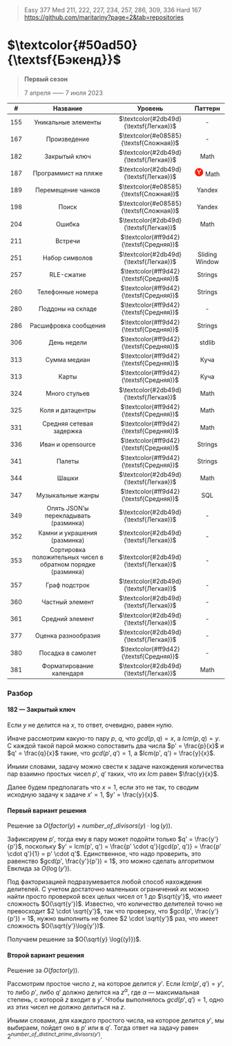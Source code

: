 > Easy 377
> Med 211, 222, 227, 234, 257, 286, 309, 336
> Hard 167
> https://github.com/maritariny?page=2&tab=repositories

# $\textcolor{#50ad50}{\textsf{Бэкенд}}$
> **Первый сезон**
> 
> 7 апреля ⸺ 7 июля 2023


|  #  |                           Название                           |                 Уровень                 |                       Паттерн                        |
|:---:|:------------------------------------------------------------:|:---------------------------------------:|:----------------------------------------------------:|
| 155 |                     Уникальные элементы                      | $\textcolor{#2db49d}{\textsf{Легкая}}$  |                          -                           |
| 167 |                         Произведение                         | $\textcolor{#e08585}{\textsf{Сложная}}$ |                          -                           |
| 182 |                        Закрытый ключ                         | $\textcolor{#2db49d}{\textsf{Легкая}}$  |                         Math                         |
| 187 |                     Программист на пляже                     | $\textcolor{#2db49d}{\textsf{Легкая}}$  | <img src="..%2Fres%2FYDX-token.png" width=20px> Math |
| 189 |                      Перемещение чанков                      | $\textcolor{#e08585}{\textsf{Сложная}}$  |                        Yandex                        |
| 198 |                            Поиск                             | $\textcolor{#e08585}{\textsf{Сложная}}$  |                        Yandex                        |
| 204 |                            Ошибка                            | $\textcolor{#2db49d}{\textsf{Легкая}}$  |                         Math                         |
| 211 |                           Встречи                            | $\textcolor{#ff9d42}{\textsf{Средняя}}$ |                                                      |
| 251 |                        Набор символов                        | $\textcolor{#2db49d}{\textsf{Легкая}}$  |                    Sliding Window                    |
| 257 |                          RLE-сжатие                          | $\textcolor{#ff9d42}{\textsf{Средняя}}$|                       Strings                        |
| 260 |                      Телефонные номера                       | $\textcolor{#ff9d42}{\textsf{Средняя}}$|                       Strings                        |
| 280 |                      Поддоны на складе                       | $\textcolor{#ff9d42}{\textsf{Средняя}}$|                          -                           |
| 286 |                    Расшифровка сообщения                     | $\textcolor{#ff9d42}{\textsf{Средняя}}$|                       Strings                        |
| 306 |                         День недели                          | $\textcolor{#ff9d42}{\textsf{Средняя}}$|                        stdlib                        |
| 313 |                         Сумма медиан                         | $\textcolor{#ff9d42}{\textsf{Средняя}}$|                         Куча                         |
| 313 |                            Карты                             | $\textcolor{#ff9d42}{\textsf{Средняя}}$|                         Куча                         |
| 324 |                        Много стульев                         | $\textcolor{#2db49d}{\textsf{Легкая}}$  |                         Math                         |
| 325 |                      Коля и датацентры                       | $\textcolor{#ff9d42}{\textsf{Средняя}}$  |                         Math                         |
| 331 |                   Средняя сетевая задержка                   | $\textcolor{#ff9d42}{\textsf{Средняя}}$  |                         Math                         |
| 336 |                      Иван и opensource                       | $\textcolor{#ff9d42}{\textsf{Средняя}}$  |                       Strings                        |
| 341 |                            Палеты                            | $\textcolor{#ff9d42}{\textsf{Средняя}}$  |                       Strings                        |
| 344 |                            Шашки                             | $\textcolor{#2db49d}{\textsf{Легкая}}$  |                         Math                         |
| 347 |                      Музыкальные жанры                       | $\textcolor{#ff9d42}{\textsf{Средняя}}$  |                         SQL                          |
| 349 |            Опять JSON’ы перекладывать (разминка)             | $\textcolor{#2db49d}{\textsf{Легкая}}$  |                          -                           |
| 352 |                 Камни и украшения (разминка)                 | $\textcolor{#2db49d}{\textsf{Легкая}}$  |                          -                           |
| 353 | Сортировка положительных чисел в обратном порядке (разминка) | $\textcolor{#2db49d}{\textsf{Легкая}}$  |                          -                           |
| 357 |                        Граф подстрок                         | $\textcolor{#2db49d}{\textsf{Легкая}}$  |                          -                           |
| 360 |                       Частный элемент                        | $\textcolor{#2db49d}{\textsf{Легкая}}$  |                          -                           |
| 361 |                       Средний элемент                        | $\textcolor{#2db49d}{\textsf{Легкая}}$  |                          -                           |
| 377 |                     Оценка разнообразия                      | $\textcolor{#2db49d}{\textsf{Легкая}}$  |                          -                           |
| 380 |                      Посадка в самолет                       | $\textcolor{#ff9d42}{\textsf{Средняя}}$  |                          -                           |
| 381 |                   Форматирование календаря                   | $\textcolor{#2db49d}{\textsf{Легкая}}$  |                         Math                         |


### Разбор
#### 182 — Закрытый ключ
Если $y$ не делится на $x$, то ответ, очевидно, равен нулю.


Иначе рассмотрим какую-то пару $p$, $q$, что $gcd(p, q) = x$, а $lcm(p, q) = y$. С каждой такой парой можно сопоставить два числа $p' = \frac{p}{x}$ и $q' = \frac{q}{x}$ такие, что $gcd(p', q') = 1$, а $lcm(p', q') = \frac{y}{x}$.


Иными словами, задачу можно свести к задаче нахождения количества пар взаимно простых чисел $p'$, $q'$ таких, что их $lcm$ равен $\frac{y}{x}$.


Далее будем предполагать что $x = 1$, если это не так, то сводим исходную задачу к задаче $x' = 1$, $y' = \frac{y}{x}$.


#### Первый вариант решения

Решение за $O(factor(y) + number\_of\_divisors(y) \cdot \log{(y}))$.


Зафиксируем $p'$, тогда ему в пару может подойти только $q' = \frac{y'}{p'}$, поскольку $y' = lcm(p', q') = \frac{p' \cdot q'}{gcd(p', q')} = \frac{p' \cdot q'}{1} = p' \cdot q'$. Единственное, что надо проверить, это равенство $gcd(p', \frac{y'}{p'}) = 1$, это можно сделать алгоритмом Евклида за $O(\log{(y')})$.


Под факторизацией подразумевается любой способ нахождения делителей. С учетом достаточно маленьких ограничений их можно найти просто проверкой всех целых чисел от $1$ до $\sqrt{y'}$, что имеет сложность $O(\sqrt{y'})$. Известно, что количество делителей точно не превосходит $2 \cdot \sqrt{y'}$, так что проверку, что $gcd(p', \frac{y'}{p'}) = 1$, нужно выполнить не более $2 \cdot \sqrt{y'}$ раз, что имеет сложность $O(\sqrt{y'}\log{y'})$.


Получаем решение за $O(\sqrt{y} \log{(y)})$.

#### Второй вариант решения

Решение за $O(factor(y))$.


Рассмотрим простое число $z$, на которое делится $y'$. Если $lcm(p', q') = y'$, то либо $p'$, либо $q'$ должно делится на $z^{\alpha}$, где $\alpha$ — максимальная степень, с которой $z$ входит в $y'$. Чтобы выполнялось $gcd(p', q') = 1$, одно из этих чисел не должно делиться на $z$.


Иными словами, для каждого простого числа, на которое делится $y'$, мы выбираем, пойдет оно в $p'$ или в $q'$. Тогда ответ на задачу равен $2^{number\_of\_distinct\_prime\_divisors(y')}$.